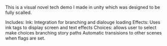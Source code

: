 This is a visual novel tech demo I made in unity which was designed to be fully scalled.

Includes:
  Ink: Integration for branching and dialouge loading
  Effects: Uses ink tags to display screen and text effects
  Choices: allows user to select make choices branching story paths
  Automatic transisions to other scenes when flags are set. 
